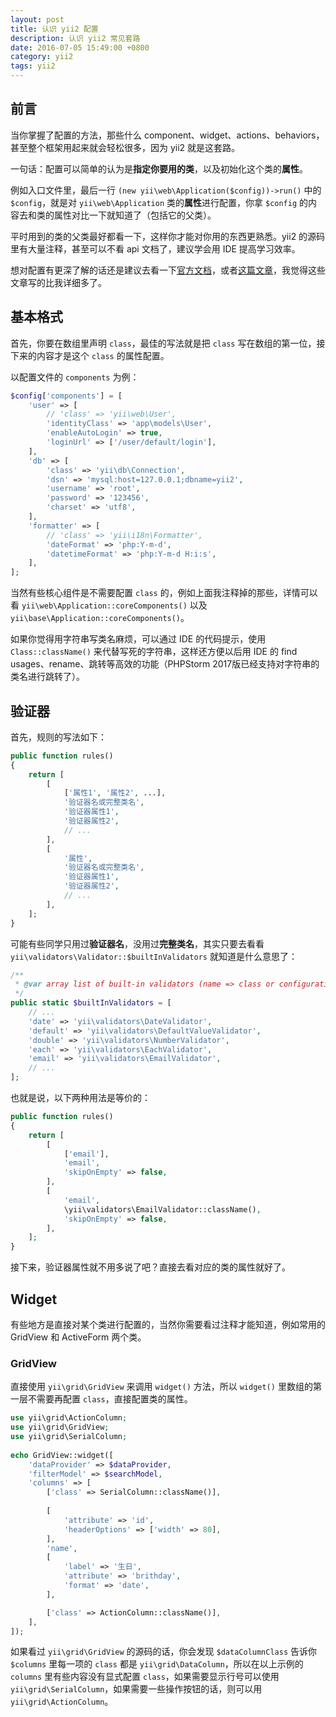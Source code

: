```yaml
---
layout: post
title: 认识 yii2 配置
description: 认识 yii2 常见套路
date: 2016-07-05 15:49:00 +0800
category: yii2
tags: yii2
---
```


## 前言

当你掌握了配置的方法，那些什么 component、widget、actions、behaviors，甚至整个框架用起来就会轻松很多，因为 yii2 就是这套路。

一句话：配置可以简单的认为是**指定你要用的类**，以及初始化这个类的**属性**。

例如入口文件里，最后一行 `(new yii\web\Application($config))->run()` 中的 `$config`，就是对 `yii\web\Application` 类的**属性**进行配置，你拿 `$config` 的内容去和类的属性对比一下就知道了（包括它的父类）。

平时用到的类的父类最好都看一下，这样你才能对你用的东西更熟悉。yii2 的源码里有大量注释，甚至可以不看 api 文档了，建议学会用 IDE 提高学习效率。

想对配置有更深了解的话还是建议去看一下[官方文档](http://www.yiiframework.com/doc-2.0/guide-concept-configurations.html)，或者[这篇文章](http://www.digpage.com/configuration.html)，我觉得这些文章写的比我详细多了。

## 基本格式

首先，你要在数组里声明 `class`，最佳的写法就是把 `class` 写在数组的第一位，接下来的内容才是这个 `class` 的属性配置。

以配置文件的 `components` 为例：

```php
$config['components'] = [
    'user' => [
        // 'class' => 'yii\web\User',
        'identityClass' => 'app\models\User',
        'enableAutoLogin' => true,
        'loginUrl' => ['/user/default/login'],
    ],
    'db' => [
        'class' => 'yii\db\Connection',
        'dsn' => 'mysql:host=127.0.0.1;dbname=yii2',
        'username' => 'root',
        'password' => '123456',
        'charset' => 'utf8',
    ],
    'formatter' => [
        // 'class' => 'yii\i18n\Formatter',
        'dateFormat' => 'php:Y-m-d',
        'datetimeFormat' => 'php:Y-m-d H:i:s',
    ],
];
```

当然有些核心组件是不需要配置 `class` 的，例如上面我注释掉的那些，详情可以看 `yii\web\Application::coreComponents()` 以及 `yii\base\Application::coreComponents()`。

如果你觉得用字符串写类名麻烦，可以通过 IDE 的代码提示，使用 `Class::className()` 来代替写死的字符串，这样还方便以后用 IDE 的 find usages、rename、跳转等高效的功能（PHPStorm 2017版已经支持对字符串的类名进行跳转了）。

## 验证器

首先，规则的写法如下：

```php
public function rules()
{
    return [
        [
            ['属性1', '属性2', ...],
            '验证器名或完整类名',
            '验证器属性1',
            '验证器属性2',
            // ...
        ],
        [
            '属性',
            '验证器名或完整类名',
            '验证器属性1',
            '验证器属性2',
            // ...
        ],
    ];
}
```

可能有些同学只用过**验证器名**，没用过**完整类名**，其实只要去看看 `yii\validators\Validator::$builtInValidators` 就知道是什么意思了：

```php
/**
 * @var array list of built-in validators (name => class or configuration)
 */
public static $builtInValidators = [
    // ...
    'date' => 'yii\validators\DateValidator',
    'default' => 'yii\validators\DefaultValueValidator',
    'double' => 'yii\validators\NumberValidator',
    'each' => 'yii\validators\EachValidator',
    'email' => 'yii\validators\EmailValidator',
    // ...
];
```

也就是说，以下两种用法是等价的：

```php
public function rules()
{
    return [
        [
            ['email'],
            'email',
            'skipOnEmpty' => false,
        ],
        [
            'email',
            \yii\validators\EmailValidator::className(),
            'skipOnEmpty' => false,
        ],
    ];
}
```

接下来，验证器属性就不用多说了吧？直接去看对应的类的属性就好了。

## Widget

有些地方是直接对某个类进行配置的，当然你需要看过注释才能知道，例如常用的 GridView 和 ActiveForm 两个类。

### GridView

直接使用 `yii\grid\GridView` 来调用 `widget()` 方法，所以 `widget()` 里数组的第一层不需要再配置 `class`，直接配置类的属性。

```php
use yii\grid\ActionColumn;
use yii\grid\GridView;
use yii\grid\SerialColumn;
 
echo GridView::widget([
    'dataProvider' => $dataProvider,
    'filterModel' => $searchModel,
    'columns' => [
        ['class' => SerialColumn::className()],
        
        [
            'attribute' => 'id',
            'headerOptions' => ['width' => 80],
        ],
        'name',
        [
            'label' => '生日',
            'attribute' => 'brithday',
            'format' => 'date',
        ],

        ['class' => ActionColumn::className()],
    ],
]);
```

如果看过 `yii\grid\GridView` 的源码的话，你会发现 `$dataColumnClass` 告诉你 `$columns` 里每一项的 `class` 都是 `yii\grid\DataColumn`，所以在以上示例的 `columns` 里有些内容没有显式配置 `class`，如果需要显示行号可以使用 `yii\grid\SerialColumn`，如果需要一些操作按钮的话，则可以用 `yii\grid\ActionColumn`。
